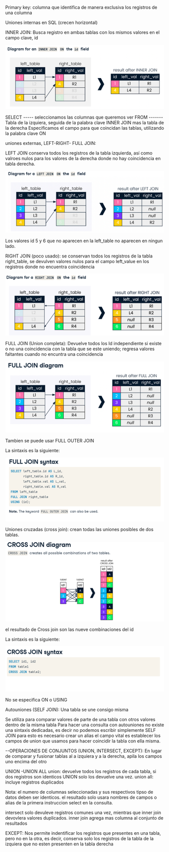 Primary key: columna que identifica de manera exclusiva los registros de una columna

Uniones internas en SQL (crecen horizontal)

INNER JOIN: Busca registro en ambas tablas con los mismos valores en el campo clave, id 

![enter image description here](https://github.com/Yulivel06/Conceptos-SQL/blob/master/UNIONES_Y_OPERACIONES_CONJUNTOS/inner%20join.png)

SELECT ----- seleccionamos las columnas que queremos ver
FROM ------- Tabla de la izquiera, seguida de la palabra clave INNER JOIN mas la tabla de la derecha
Especificamos el campo para que coincidan las tablas, utilizando la palabra clave ON

uniones externas, LEFT-RIGHT- FULL JOIN:

LEFT JOIN conserva todos los registros de la tabla izquierda, así como valroes nulos para los valores de la 
derecha donde no hay coincidencia en tabla derecha. 

![enter image description here](https://github.com/Yulivel06/Conceptos-SQL/blob/master/UNIONES_Y_OPERACIONES_CONJUNTOS/left%20join.png)

Los valores id 5 y 6 que no aparecen en la left_table no aparecen en ningun lado. 

RIGHT JOIN (poco usado): se conservan todos los registros de la tabla right_table, se devulven valores nulos para el campo left_value
en los registros donde no encuentra coincidencia
 
 ![enter image description here](https://github.com/Yulivel06/Conceptos-SQL/blob/master/UNIONES_Y_OPERACIONES_CONJUNTOS/right%20join.png)

FULL JOIN (Union completa): Devuelve todos los Id independiente si existe o no una coincidencia con la tabla que se este uniendo;
regresa valores faltantes cuando no encuntra una coincidencia 

 ![enter image description here](https://github.com/Yulivel06/Conceptos-SQL/blob/master/UNIONES_Y_OPERACIONES_CONJUNTOS/full%20join.png)

Tambien se puede usar FULL OUTER JOIN 

La sintaxis es la siguiente: 

 ![enter image description here](https://github.com/Yulivel06/Conceptos-SQL/blob/master/UNIONES_Y_OPERACIONES_CONJUNTOS/sintaxis%20full%20join.png)


Uniones cruzadas (cross join): crean todas las uniones posibles de dos tablas.

 ![enter image description here](https://github.com/Yulivel06/Conceptos-SQL/blob/master/UNIONES_Y_OPERACIONES_CONJUNTOS/cross%20join.png)

el resultado de Cross join son las nueve combinaciones del id 

La sintaxis es la siguiente: 


 ![enter image description here](https://github.com/Yulivel06/Conceptos-SQL/blob/master/UNIONES_Y_OPERACIONES_CONJUNTOS/sintaxis%20cross%20join.png)

No se especifica ON o USING

Autouniones (SELF JOIN): Una tabla se une consigo misma

Se utiliza para comparar valores de parte de una tabla con otros valores dentro de la misma tabla
Para hacer una consulta con autouniones no existe una sintaxis dedicadas, es decir no podemos escribir simplemente SELF JOIN
para esto es necesario crear un alias
el campo vital es establecer los campos de union que usamos para hacer coincidir la tabla con ella misma. 




--OPERACIONES DE CONJUNTOS (UNION, INTERSECT, EXCEPT): En lugar de comparar y fusionar tablas al a izquiera y a la derecha, apila los campos uno encima del otro 

UNION -UNION ALL
union: devuelve todos los registros de cada tabla, si dos registros son identicos UNION solo los devuelve una vez.
union all: incluye registros duplicados 

Nota: el numero de columnas seleccionadas y sus respectivos tipso de datos deben ser identicos. 
el resultado solo usara nombres de campos o alias de la primera instruccion select en la consulta. 

intersect solo devuleve registros comunes una vez, mientras que inner join devovlera valores duplicados. 
inner join agrega mas columna al conjunto de resultados 


EXCEPT: Nos permite indentificar los registros que presentes en una tabla, pero no en la otra,
es decir, conserva solo los registros de la tabla de la izquiera que no esten presenten en la tabla derecha 
